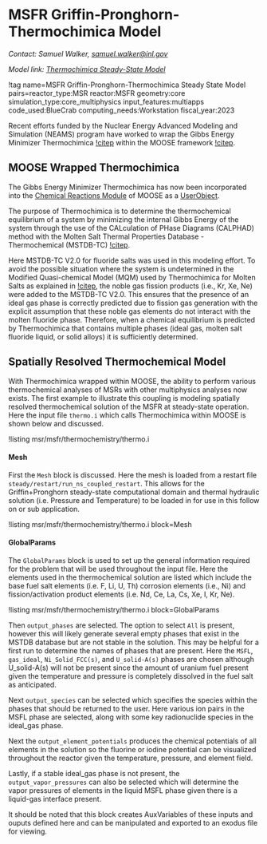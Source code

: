 # MSFR Griffin-Pronghorn-Thermochimica Model

*Contact: Samuel Walker, samuel.walker@inl.gov*

*Model link: [Thermochimica Steady-State Model](https://github.com/idaholab/virtual_test_bed/tree/devel/msr/msfr/thermochemistry)*

!tag name=MSFR Griffin-Pronghorn-Thermochimica Steady State Model pairs=reactor_type:MSR
                       reactor:MSFR
                       geometry:core
                       simulation_type:core_multiphysics
                       input_features:multiapps
                       code_used:BlueCrab
                       computing_needs:Workstation
                       fiscal_year:2023

Recent efforts funded by the Nuclear Energy Advanced Modeling and Simulation (NEAMS) program have worked to wrap the Gibbs Energy Minimizer Thermochimica [!citep](Thermochimica) within the MOOSE framework [!citep](FrameworkM3).

## MOOSE Wrapped Thermochimica

The Gibbs Energy Minimizer Thermochimica has now been incorporated into the [Chemical Reactions Module](https://mooseframework.inl.gov/modules/chemical_reactions/index.html) of MOOSE as a [UserObject](https://mooseframework.inl.gov/source/userobjects/ThermochimicaNodalData.html).

The purpose of Thermochimica is to determine the thermochemical equilibrium of a system by minimizing the internal Gibbs Energy of the system through the use of the CALculation of PHase Diagrams (CALPHAD) method with the Molten Salt Thermal Properties Database - Thermochemical (MSTDB-TC) [!citep](MSTDB).

Here MSTDB-TC V2.0 for fluoride salts was used in this modeling effort. To avoid the possible situation where the system is undetermined in the Modified Quasi-chemical Model (MQM) used by Thermochimica for Molten Salts as explained in [!citep](ChemPotInterp), the noble gas fission products (i.e., Kr, Xe, Ne) were added to the MSTDB-TC V2.0. This ensures that the presence of an ideal gas phase is correctly predicted due to fission gas generation with the explicit assumption that these noble gas elements do not interact with the molten fluoride phase. Therefore, when a chemical equilibrium is predicted by Thermochimica that contains multiple phases (ideal gas, molten salt fluoride liquid, or solid alloys) it is sufficiently determined.

## Spatially Resolved Thermochemical Model

With Thermochimica wrapped within MOOSE, the ability to perform various thermochemical analyses of MSRs with other multiphysics analyses now exists. The first example to illustrate this coupling is modeling spatially resolved thermochemical solution of the MSFR at steady-state operation. Here the input file `thermo.i` which calls Thermochimica within MOOSE is shown below and discussed.

!listing msr/msfr/thermochemistry/thermo.i

#### Mesh

First the `Mesh` block is discussed. Here the mesh is loaded from a restart file `steady/restart/run_ns_coupled_restart`. This allows for the Griffin+Pronghorn steady-state computational domain and thermal hydraulic solution (i.e. Pressure and Temperature) to be loaded in for use in this follow on or sub application.

!listing msr/msfr/thermochemistry/thermo.i block=Mesh

#### GlobalParams

The `GlobalParams` block is used to set up the general information required for the problem that will be used throughout the input file. Here the elements used in the thermochemical solution are listed which include the base fuel salt elements (i.e. F, Li, U, Th) corrosion elements (i.e., Ni) and fission/activation product elements (i.e. Nd, Ce, La, Cs, Xe, I, Kr, Ne).

!listing msr/msfr/thermochemistry/thermo.i block=GlobalParams

Then `output_phases` are selected. The option to select `All` is present, however this will likely generate several empty phases that exist in the MSTDB database but are not stable in the solution. This may be helpful for a first run to determine the names of phases that are present. Here the `MSFL`, `gas_ideal`, `Ni_Solid_FCC(s)`, and `U_solid-A(s)` phases are chosen although U_solid-A(s) will not be present since the amount of uranium fuel present given the temperature and pressure is completely dissolved in the fuel salt as anticipated.

Next `output_species` can be selected which specifies the species within the phases that should be returned to the user. Here various ion pairs in the MSFL phase are selected, along with some key radionuclide species in the ideal_gas phase.

Next the `output_element_potentials` produces the chemical potentials of all elements in the solution so the fluorine or iodine potential can be visualized throughout the reactor given the temperature, pressure, and element field.

Lastly, if a stable ideal_gas phase is not present, the `output_vapor_pressures` can also be selected which will determine the vapor pressures of elements in the liquid MSFL phase given there is a liquid-gas interface present.

It should be noted that this block creates AuxVariables of these inputs and ouputs defined here and can be manipulated and exported to an exodus file for viewing.
